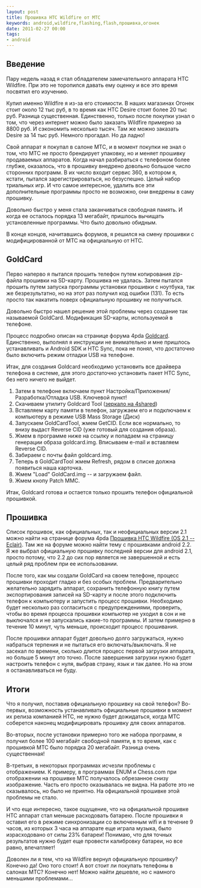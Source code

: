 ```yaml
---
layout: post
title: Прошивка HTC Wildfire от МТС
keywords: android,wildfire,flashing,flash,прошивка,огонек
date: 2011-02-27 00:00
tags:
- android
---
```

<h2>Введение</h2>

Пару недель назад я стал обладателем замечательного аппарата HTC Wildfire. При это не торопился давать ему оценку и все это время посвятил его изучению.

Купил именно Wildfire я из-за его стоимости. В наших магазинах Огонек стоит около 12 тыс руб, в то время как HTC Desire стоит более 20 тыс руб. Разница существенная. Единственно, только после покупки узнал о том, что через интернет можно было заказать Wildfire примерно за 8800 руб. И сэкономить несколько тысяч. Там же можно заказать Desire за 14 тыс руб. Немного прогадал. Но да ладно!

Свой аппарат я покупал в салоне МТС, и в момент покупки не знал о том, что МТС не просто брендирует упаковку, но и меняет прошивку продаваемых аппаратов. Когда начал разбираться с телефоном более глубже, оказалось, что в прошивку внедрено довольно большое число сторонних программ. В их число входит сервис 360, в котором я, кстати, пытался зарегистрироваться, но безуспешно. Целый набор триальных игр. И что самое интересное, удалить все эти дополнительные программы просто не возможно, они внедрены в саму прошивку.

Довольно быстро у меня стала заканчиваться свободная память. И когда ее осталось порядка 13 мегабайт, пришлось вычищать установленные программы. Что было довольно обидным.

В конце концов, начитавшись форумов, я решился на смену прошивки с модифицированной от МТС на официальную от HTC.

<h2>GoldCard</h2>

Перво наперво я пытался прошить телефон путем копирования zip-файла прошивки на SD-карту. Прошивка не удалась. Затем пытался прошить путем запуска программы установки прошивки с ноутбука, так же безрезультатно, но на этот раз получил код ошибки (131). То есть просто так накатить поверх официальную прошивку не получиться.

Довольно быстро нашел решение этой проблемы через создание так называемой GoldCard. Модификация SD-карты, используемой в телефоне.

Процесс подробно описан на странице форума 4pda  <a href="http://4pda.ru/forum/index.php?showtopic=167380&st=0#entry5396335" rel="nofollow">Goldcard</a>. Единственно, выполнял я инструкции не внимательно и мне пришлось устанавливать и Android SDK и HTC Sync, пока не понял, что достаточно было включить режим отладки USB на телефоне.

Итак, для создания Goldcard необходимо установить все драйвера телефона в системе, для этого достаточно установить пакет HTC Sync, без него ничего не выйдет.

<ol>
	<li>Затем в телефоне включаем пункт Настройка/Приложения/Разработка/Отладка USB. Ключевой пункт!</li>
       	<li>Скачиваем утилиту Goldcard Tool (<a href="http://www.4shared.com/file/bNPAxP2p/GoldCardTool.html" rel="nofollow">зеркало на 4shared</a>)</li>
	<li>Вставляем карту памяти в телефон, загружаем его и подключаем к компьютеру в режиме USB Mass Storage (Диск)</li>
	<li>Запускаем GoldCardTool, жмем GetCID. Если все нормально, то внизу выдаст Reverse CID (уже готовый для создания образа).</li>
	<li>Жмем в программе ниже на ссылку и попадаем на страницу генерации образа goldcard.img. Вписываем e-mail и вставляем Reverse CID.</li>
	<li>Забираем с почты файл goldcard.img.</li>
	<li>Теперь в GoldCardTool жмем Refresh, рядом в списке должна появиться наша карточка.</li>
	<li>Жмем "Load" GoldCard.img -- и загружаем файл.</li>
	<li>Жмем кнопу Patсh MMC.</li>
</ol>

Итак, Goldcard готова и остается только прошить телефон официальной прошивкой.

<h2>Прошивка</h2>

Список прошивок, как официальных, так и неофициальных версии 2.1 можно найти на странице форума 4pda <a href="http://4pda.ru/forum/index.php?showtopic=181736" rel="nofollow">Прошивка HTC Wildfire (OS 2.1 -- Eclair)</a>. Там же на форуме можно найти тему с прошивками android 2.2. Я же выбрал официальную прошивку последней версии для android 2.1, просто потому, что 2.2 до сих пор является не завершенной и есть целый ряд проблем при ее использовании.

После того, как мы создали GoldCard на своем телефоне, процесс прошивки проходит гладко и без особых проблем. Предварительно желательно зарядить аппарат, сохранить телефонную книгу путем экспортирования записей на SD-карту и после этого подключить телефон к компьютеру и запустить процесс прошивки. Необходимо будет несколько раз согласиться с предупреждениями, проверить, чтобы во время процесса прошивки компьютер не уходил в сон и не выключался и не запускались какие-то программы. И затем примерно в течение 10 минут, чуть меньше, происходит процесс прошивания.

После прошивки аппарат будет довольно долго загружаться, нужно набраться терпения и не пытаться его включать/выключать. Я не засекал по времени, сколько длится процесс первой загрузки аппарата, но больше 5 минут это точно. После завершения загрузки нужно будет настроить телефон с нуля, выбрав страну, язык и так далее. Но на этом я останавливаться не буду.

<h2>Итоги</h2>

Что я получил, поставив официальную прошивку на свой телефон? Во-первых, возможность устанавливать официальные прошивки в момент их релиза компанией HTC, не нужно будет дожидаться, когда МТС соберется наконец модифицировать прошивку для своих аппаратов.

Во-вторых, после установки примерно того же набора программ, я получил более 100 мегабайт свободной памяти, в то время, как с прошивкой МТС было порядка 20 мегабайт. Разница очень существенная!

В-третьих, в некоторых программах исчезли проблемы с отображением. К примеру, в программах ENUM и Chess.com при отображении на прошивке МТС получалось обрезанное снизу изображение. Часть его просто оказывалась не видна. На работе это не сказывалось, но было не приятно. На официальной прошивке этой проблемы не стало.

И что еще интересно, такое ощущение, что на официальной прошивке HTC аппарат стал меньше расходовать батарею. После прошивки я оставил его в режиме синхронизации со включенным wifi и в течение 9 часов, из которых 3 часа на аппарате еще играла музыка, было израсходовано от силы 23% батареи! Понимаю, что для точных результатов нужно будет еще провести калибровку батареи, но все равно, впечатляет!

Доволен ли я тем, что на Wildfire вернул официальную прошивку? Конечно да! Оно того стоит! А вот стоит ли покупать телефоны в салонах МТС? Конечно нет! Можно найти дешевле, но с намного меньшими проблемами...
